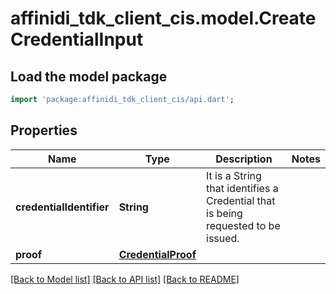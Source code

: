 # affinidi_tdk_client_cis.model.CreateCredentialInput

## Load the model package

```dart
import 'package:affinidi_tdk_client_cis/api.dart';
```

## Properties

| Name                     | Type                                      | Description                                                                       | Notes |
| ------------------------ | ----------------------------------------- | --------------------------------------------------------------------------------- | ----- |
| **credentialIdentifier** | **String**                                | It is a String that identifies a Credential that is being requested to be issued. |
| **proof**                | [**CredentialProof**](CredentialProof.md) |                                                                                   |

[[Back to Model list]](../README.md#documentation-for-models) [[Back to API list]](../README.md#documentation-for-api-endpoints) [[Back to README]](../README.md)
